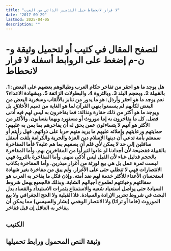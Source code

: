 ```yaml
---
title: "لا قرار لانحطاط جيل التدمير الذاتي من العرب"
date: "2017-09-29"
lastmod: 2025-04-05
description: ""
---
```

# **لتصفح المقال في كتيب أو لتحميل وثيقة و-ن-م إضغط على الروابط أسفله** **لا قرار لانحطاط**

### **هل يوجد ما هو احقر من تفاخر حكام العرب وطبالوهم بعضهم على البعض: 1. بالقبيلة 2. وبحجم البلد 3. وبالثروة 4. والبطولات الزائفة 5. وبشهادة الاعداء؟ نعم يوجد ما هو احقر وأرذل: هو ما يدور من تنابز بالألقاب وسخرية البعض من البعض لكأنهم لم يسمعوا بنهي القرآن لما هو الغاية من ذميم الأخلاق. بل ويوجد ما هو أكثر من ذلك حقارة ونذالة: فما يفاخرون به ليس لهم فيه أدنى فضل. كل ما يفاخرون به إما موروث أو مستورد وبهما يتسابون. والأكثر من الأكثر هو أنهم لا يتساءلون عمن يحق له أن يفاخرهم بما يمن به عليهم: حمايتهم ورعايتهم وإملائه عليهم ما يريد منهم حربا على ذواتهم. فهل رأيتم أو سمعتم بأمة تدعي أن دينها الإسلام دين العزة والحرية والكرامة بلغت أسفل سافلين إلى حد لا يمكن لأي قلم أن يصفهم بما هم عليه؟ فأما المفاخرة بالقبيلة ففضيحة لأن أجدادنا لو عادوا لتبرأوا من المفاخرين بهم. وأما المفاخرة بالحجم فدليل غباء لأن الفيل ليس أذكى منهم. وأما المفاخرة بالثروة فهي ليست ثمرة عمل بل هي بيع لورثة من أغرار مبذرين. وأما المفاخرة بكاذب الانتصارات فهي لا تنطلي حتى على الأغرار. ولم يبق من مفاخرة بغير شهادة استحسان الأعداء للأكثر خدمة لهم ضد أمته. وإذن فكل ما يفاخر به العرب هو سفالتهم وخيانتهم لطموح أجيالهم الشابة. وبذلك فالجميع يهمل شروط السيادة حتى يواصل استعباد شعبه والاستمتاع بثمرات الاستبداد والفساد بدل البحث في شروط تحرير الإرادة والسيادة. فلا القبلية ولا الحج الجغرافي ولا بيع الموروث (خاما أو تراثا) ولا الانتصار الوهمي (بشار والسيسي) مما يمكن أن يفاخر به العاقل إن قبل ففاخر.**

## الكتيب

## وثيقة النص المحمول ورابط تحميلها

###
